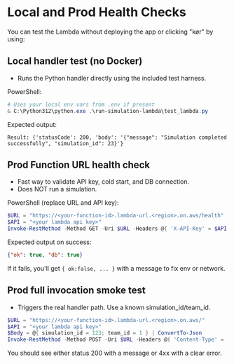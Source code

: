 # Local and Prod Health Checks

You can test the Lambda without deploying the app or clicking "kør" by using:

## Local handler test (no Docker)
- Runs the Python handler directly using the included test harness.

PowerShell:

```powershell
# Uses your local env vars from .env if present
& C:\Python312\python.exe .\run-simulation-lambda\test_lambda.py
```

Expected output:

```
Result: {'statusCode': 200, 'body': '{"message": "Simulation completed successfully", "simulation_id": 23}'}
```

## Prod Function URL health check
- Fast way to validate API key, cold start, and DB connection.
- Does NOT run a simulation.

PowerShell (replace URL and API key):

```powershell
$URL = "https://<your-function-id>.lambda-url.<region>.on.aws/health"
$API = "<your lambda api key>"
Invoke-RestMethod -Method GET -Uri $URL -Headers @{ 'X-API-Key' = $API }
```

Expected output on success:

```json
{"ok": true, "db": true}
```

If it fails, you'll get `{ ok:false, ... }` with a message to fix env or network.

## Prod full invocation smoke test
- Triggers the real handler path. Use a known simulation_id/team_id.

```powershell
$URL = "https://<your-function-id>.lambda-url.<region>.on.aws/"
$API = "<your lambda api key>"
$Body = @{ simulation_id = 123; team_id = 1 } | ConvertTo-Json
Invoke-RestMethod -Method POST -Uri $URL -Headers @{ 'Content-Type' = 'application/json'; 'X-API-Key' = $API } -Body $Body
```

You should see either status 200 with a message or 4xx with a clear error.
